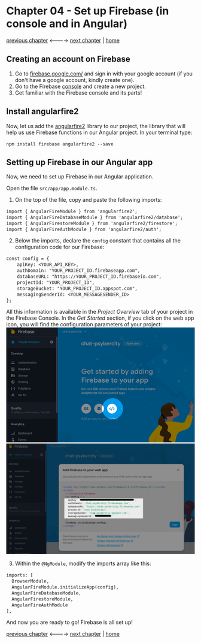 # Chapter 04 - Set up Firebase (in console and in Angular)

[previous chapter](Chapter_03.md) <----> [next chapter](Chapter_05.md) | [home](README.md)

## Creating an account on Firebase

1. Go to [firebase.google.com/](https://firebase.google.com/) and sign in with your
google account (if you don't have a google account, kindly create one).
2. Go to the Firebase [console](https://console.firebase.google.com/) and
create a new project.
3. Get familiar with the Firebase console and its parts!

## Install angularfire2

Now, let us add the [angularfire2](https://github.com/angular/angularfire2) library
to our project, the library that will help
us use Firebase functions in our Angular project.
In your terminal type:
```
npm install firebase angularfire2 --save
```

## Setting up Firebase in our Angular app

Now, we need to set up Firebase in our Angular application.

Open the file `src/app/app.module.ts`.

1. On the top of the file, copy and paste the following imports:
```
import { AngularFireModule } from 'angularfire2';
import { AngularFireDatabaseModule } from 'angularfire2/database';
import { AngularFirestoreModule } from 'angularfire2/firestore';
import { AngularFireAuthModule } from 'angularfire2/auth';
```

2. Below the imports, declare the `config` constant that contains all the configuration
code for our Firebase:

```
const config = {
    apiKey: <YOUR_API_KEY>,
    authDomain: "YOUR_PROJECT_ID.firebaseapp.com",
    databaseURL: "https://YOUR_PROJECT_ID.firebaseio.com",
    projectId: "YOUR_PROJECT_ID",
    storageBucket: "YOUR_PROJECT_ID.appspot.com",
    messagingSenderId: <YOUR_MESSAGESENDER_ID>
};
```

All this information is available in the *Project Overview* tab of your project
in the Firebase Console.
In the *Get Started* section, if you click on the web app icon, you will find the
configuration parameters of your project:
![Web Icon on Console](img/fbconsole1.png)
![Config Parameters](img/fbconsole2.png)

3. Within the `@NgModule`, modify the imports array like this:
```
imports: [
  BrowserModule,
  AngularFireModule.initializeApp(config),
  AngularFireDatabaseModule,
  AngularFirestoreModule,
  AngularFireAuthModule
],
```


And now you are ready to go!
Firebase is all set up!

[previous chapter](Chapter_03.md) <----> [next chapter](Chapter_05.md) | [home](README.md)

